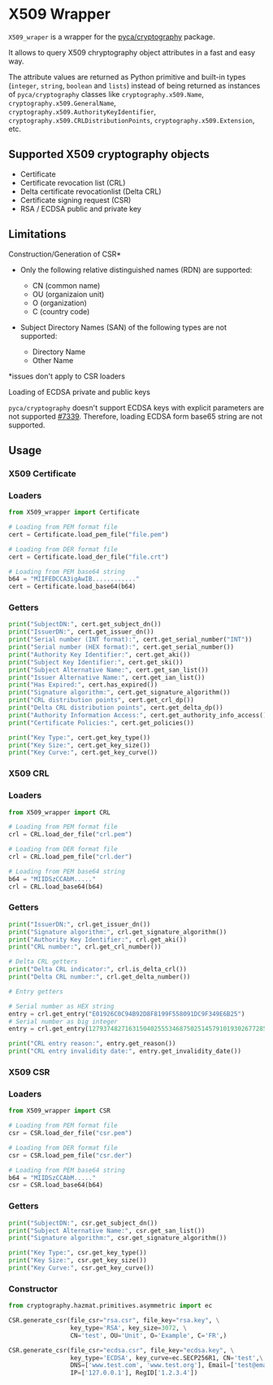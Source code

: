 # X509 Wrapper

`X509_wraper` is a wrapper for the [pyca/cryptography](https://cryptography.io/en/latest/) package.

It allows to query X509 chryptography object attributes in a fast and easy way.

The attribute values are returned as Python primitive and built-in types (`integer`, `string`, `boolean` and `lists`) instead of being returned as  instances of `pyca/cryptography` classes like `cryptography.x509.Name`, `cryptography.x509.GeneralName`, `cryptography.x509.AuthorityKeyIdentifier`, `cryptography.x509.CRLDistributionPoints`, `cryptography.x509.Extension`, etc.

## Supported X509 cryptography objects
- Certificate
- Certificate revocation list (CRL)
- Delta certificate revocationlist (Delta CRL)
- Certificate signing request (CSR)
- RSA / ECDSA public and private key

## Limitations
Construction/Generation of CSR*

+ Only the following relative distinguished names (RDN) are supported:
  + CN (common name)
  + OU (organizaion unit)
  + O  (organization)
  + C  (country code)

+ Subject Directory Names (SAN) of the following types are not supported:
  + Directory Name
  + Other Name

*issues don't apply to CSR loaders

Loading of ECDSA private and public keys

`pyca/cryptography` doesn't support ECDSA keys with explicit parameters are not supported [#7339](https://github.com/pyca/cryptography/issues/7339).
Therefore, loading ECDSA form base65 string are not supported.

## Usage

### X509 Certificate

### Loaders
```python
from X509_wrapper import Certificate

# Loading from PEM format file
cert = Certificate.load_pem_file("file.pem")

# Loading from DER format file
cert = Certificate.load_der_file("file.crt")

# Loading from PEM base64 string
b64 = "MIIFEDCCA3igAwIB............"
cert = Certificate.load_base64(b64)
```

### Getters
```python
print("SubjectDN:", cert.get_subject_dn())
print("IssuerDN:", cert.get_issuer_dn())
print("Serial number (INT format):", cert.get_serial_number("INT"))
print("Serial number (HEX format):", cert.get_serial_number())
print("Authority Key Identifier:", cert.get_aki())
print("Subject Key Identifier:", cert.get_ski())
print("Subject Alternative Name:", cert.get_san_list())
print("Issuer Alternative Name:", cert.get_ian_list())
print("Has Expired:", cert.has_expired())
print("Signature algorithm:", cert.get_signature_algorithm())
print("CRL distribution points", cert.get_crl_dp())
print("Delta CRL distribution points", cert.get_delta_dp())
print("Authority Information Access:", cert.get_authority_info_access())
print("Certificate Policies:", cert.get_policies())

print("Key Type:", cert.get_key_type())
print("Key Size:", cert.get_key_size())
print("Key Curve:", cert.get_key_curve())

```

### X509 CRL

### Loaders
```python
from X509_wrapper import CRL

# Loading from PEM format file
crl = CRL.load_der_file("crl.pem")

# Loading from DER format file
crl = CRL.load_pem_file("crl.der")

# Loading from PEM base64 string
b64 = "MIIDSzCCAbM....."
crl = CRL.load_base64(b64)
```

### Getters
```python
print("IssuerDN:", crl.get_issuer_dn())
print("Signature algorithm:", crl.get_signature_algorithm())
print("Authority Key Identifier:", crl.get_aki())
print("CRL number:", crl.get_crl_number())

# Delta CRL getters
print("Delta CRL indicator:", crl.is_delta_crl())
print("Delta CRL number:", crl.get_delta_number())

# Entry getters

# Serial number as HEX string
entry = crl.get_entry("E01926C0C94B92D8F8199F558091DC9F349E6B25")
# Serial number as big integer
entry = crl.get_entry(1279374827163150402555346875025145791019302677285)

print("CRL entry reason:", entry.get_reason())
print("CRL entry invalidity date:", entry.get_invalidity_date())
```

### X509 CSR

### Loaders

```python
from X509_wrapper import CSR

# Loading from PEM format file
csr = CSR.load_der_file("csr.pem")

# Loading from DER format file
csr = CSR.load_pem_file("csr.der")

# Loading from PEM base64 string
b64 = "MIIDSzCCAbM....."
csr = CSR.load_base64(b64)
```

### Getters

```python
print("SubjectDN:", csr.get_subject_dn())
print("Subject Alternative Name:", csr.get_san_list())
print("Signature algorithm:", csr.get_signature_algorithm())

print("Key Type:", csr.get_key_type())
print("Key Size:", csr.get_key_size())
print("Key Curve:", csr.get_key_curve())
```

### Constructor
```python
from cryptography.hazmat.primitives.asymmetric import ec

CSR.generate_csr(file_csr="rsa.csr", file_key="rsa.key", \
                 key_type='RSA', key_size=3072, \
                 CN='test', OU='Unit', O='Example', C='FR',)

CSR.generate_csr(file_csr="ecdsa.csr", file_key="ecdsa.key", \
                 key_type='ECDSA', key_curve=ec.SECP256R1, CN='test',\
                 DNS=['www.test.com', 'www.test.org'], Email=['test@email.com'], \
                 IP=['127.0.0.1'], RegID['1.2.3.4'])
```
